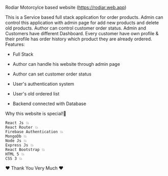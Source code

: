 Rodiar Motorcylce based website (https://rodiar.web.app)

This is a Service based full stack application for order products. Admin can control this application with admin page for add new products and delete old products. Author can control customer order status. Admin and Customers have different Dashboard. Every customer have own profile & their profile has order history which product they are already ordered.
Features:

- Full Stack

- Author can handle his website through admin page

- Author can set customer order status

- User's authentication system

- User's old ordered list

- Backend connected with Database

Why this website is special!💯

    React Js 💥
    React Router 💥
    Firebase Authentication 💥
    MongoDb 💥
    Node Js 💥
    Express Js 💥
    React Bootstrap 💥
    HTML 5 💥
    CSS 3 💥

❤️ Thank You Very Much ❤️
